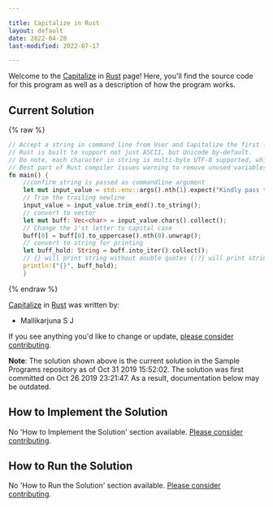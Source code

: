 ```yaml
---

title: Capitalize in Rust
layout: default
date: 2022-04-28
last-modified: 2022-07-17

---
```


Welcome to the [Capitalize](https://sampleprograms.io/projects/capitalize) in [Rust](https://sampleprograms.io/languages/rust) page! Here, you'll find the source code for this program as well as a description of how the program works.

## Current Solution

{% raw %}

```rust
// Accept a string in command line from User and Capitalize the first letter of that string
// Rust is built to support not just ASCII, but Unicode by-default.
// Do note, each character in string is multi-byte UTF-8 supported, which needs upto 3 bytes (to accommodate Japanese letters)
// Best part of Rust compiler issues warning to remove unused variables, functions, ...
fn main() {
    //confirm string is passed as commandline argument
    let mut input_value = std::env::args().nth(1).expect("Kindly pass the string as Command line Argument");
    // Trim the trailing newline
    input_value = input_value.trim_end().to_string();
    // convert to vector
    let mut buff: Vec<char> = input_value.chars().collect();
    // Change the 1'st letter to capital case
    buff[0] = buff[0].to_uppercase().nth(0).unwrap();
    // convert to string for printing
    let buff_hold: String = buff.into_iter().collect();
    // {} will print string without double quotes {:?} will print string with double quotes
    println!("{}", buff_hold);
    }
```

{% endraw %}

[Capitalize](https://sampleprograms.io/projects/capitalize) in [Rust](https://sampleprograms.io/languages/rust) was written by:

- Mallikarjuna S J

If you see anything you'd like to change or update, [please consider contributing](https://github.com/TheRenegadeCoder/sample-programs).

**Note**: The solution shown above is the current solution in the Sample Programs repository as of Oct 31 2019 15:52:02. The solution was first committed on Oct 26 2019 23:21:47. As a result, documentation below may be outdated.

## How to Implement the Solution

No 'How to Implement the Solution' section available. [Please consider contributing](https://github.com/TheRenegadeCoder/sample-programs-website).

## How to Run the Solution

No 'How to Run the Solution' section available. [Please consider contributing](https://github.com/TheRenegadeCoder/sample-programs-website).
